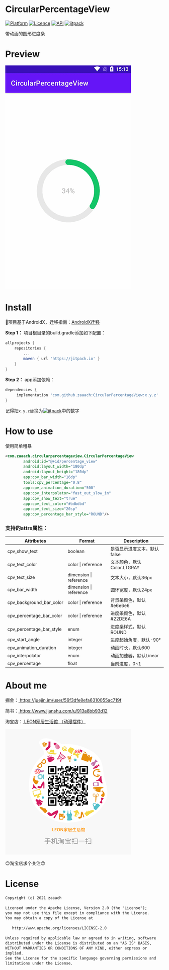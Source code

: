# CircularPercentageView

[![Platform](https://img.shields.io/badge/platform-android-green.svg)](https://developer.android.google.cn) [![Licence](https://img.shields.io/badge/Licence-Apache2-blue.svg)](http://www.apache.org/licenses/LICENSE-2.0) [![API](https://img.shields.io/badge/API-16%2B-brightgreen.svg?style=flat)](https://android-arsenal.com/api?level=16) [![jitpack](https://jitpack.io/v/zaaach/CircularPercentageView.svg)](https://jitpack.io/#zaaach/CircularPercentageView)

带动画的圆形进度条

# Preview
![gif](https://github.com/zaaach/imgbed/blob/master/arts/circular_percentage_view.gif)

# Install

:mega:项目基于AndroidX，迁移指南：[AndroidX迁移](https://developer.android.google.cn/jetpack/androidx/migrate)

**Step 1：** 项目根目录的build.gradle添加如下配置：

```groovy
allprojects {
	repositories {
		...
		maven { url 'https://jitpack.io' }
	}
}
```

**Step 2：** app添加依赖：

```groovy
dependencies {
	 implementation 'com.github.zaaach:CircularPercentageView:x.y.z'
}
```

记得把`x.y.z`替换为[![jitpack](https://jitpack.io/v/zaaach/CircularPercentageView.svg)](https://jitpack.io/#zaaach/CircularPercentageView)中的数字

# How to use

使用简单粗暴

```xml
<com.zaaach.circularpercentageview.CircularPercentageView
        android:id="@+id/percentage_view"
        android:layout_width="180dp"
        android:layout_height="180dp"
        app:cpv_bar_width="16dp"
        tools:cpv_percentage="0.8"
        app:cpv_animation_duration="500"
        app:cpv_interpolator="fast_out_slow_in"
        app:cpv_show_text="true"
        app:cpv_text_color="#bdbdbd"
        app:cpv_text_size="20sp"
        app:cpv_percentage_bar_style="ROUND"/>
```

### 支持的attrs属性：

| Attributes | Format | Description |
| -------- | ---- | ---- |
| cpv_show_text | boolean | 是否显示进度文本，默认false |
| cpv_text_color | color \| reference     | 文本颜色，默认Color.LTGRAY  |
| cpv_text_size | dimension \| reference | 文本大小，默认36px |
| cpv_bar_width | dimension \| reference | 圆环宽度，默认24px |
| cpv_background_bar_color | color \| reference | 背景条颜色，默认#e6e6e6 |
| cpv_percentage_bar_color | color \| reference | 进度条颜色，默认#22DE6A |
| cpv_percentage_bar_style | enum | 进度条样式，默认ROUND |
| cpv_start_angle | integer | 进度起始角度，默认-90° |
| cpv_animation_duration | integer | 动画时长，默认600 |
| cpv_interpolator | enum | 动画加速器，默认Linear |
| cpv_percentage | float | 当前进度，0~1 |

# About me

掘金：[ https://juejin.im/user/56f3dfe8efa6310055ac719f ](https://juejin.im/user/56f3dfe8efa6310055ac719f)

简书：[ https://www.jianshu.com/u/913a8bb93d12 ](https://www.jianshu.com/u/913a8bb93d12)

淘宝店：[ LEON家居生活馆 （动漫摆件）]( https://shop238932691.taobao.com)

![LEON](https://raw.githubusercontent.com/zaaach/imgbed/master/arts/leon_shop_qrcode.png)

:wink:淘宝店求个关注:wink:

# License

```
Copyright (c) 2021 zaaach

Licensed under the Apache License, Version 2.0 (the "License");
you may not use this file except in compliance with the License.
You may obtain a copy of the License at

   http://www.apache.org/licenses/LICENSE-2.0

Unless required by applicable law or agreed to in writing, software
distributed under the License is distributed on an "AS IS" BASIS,
WITHOUT WARRANTIES OR CONDITIONS OF ANY KIND, either express or implied.
See the License for the specific language governing permissions and
limitations under the License.
```

